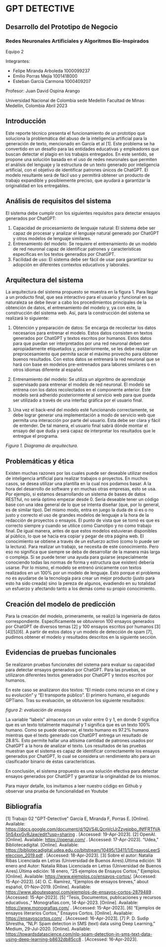 # GPT DETECTIVE
## Desarrollo del Prototipo de Negocio
### Redes Neuronales Artificiales y Algoritmos Bio-Inspirados

Equipo 2

Integrantes:
- Felipe Miranda Arboleda 1000099237
- Emilio Porras Mejía 1001418000
- Esteban García Carmona 1000409207

Profesor:
Juan David Ospina Arango

Universidad Nacional de Colombia sede Medellín
Facultad de Minas
Medellín, Colombia
Abril 2023

## Introducción

Este reporte técnico presenta el funcionamiento de un prototipo que soluciona la problemática del abuso de la inteligencia artificial para la generación de texto, mencionado en García et al [1]. Este problema se ha convertido en un desafío para las entidades educativas y empleadores que buscan detectar el plagio en los trabajos entregados. En este sentido, se propone una solución basada en el uso de redes neuronales que permiten el análisis del lenguaje y la estructura de un texto generado por inteligencia artificial, con el objetivo de identificar patrones únicos de ChatGPT. El modelo resultante será de fácil uso y permitirá obtener un producto de trabajo expandible y posiblemente preciso, que ayudará a garantizar la originalidad en los entregables.

## Análisis de requisitos del sistema

El sistema debe cumplir con los siguientes requisitos para detectar ensayos generados por ChatGPT:

1. Capacidad de procesamiento de lenguaje natural: El sistema debe ser capaz de procesar y analizar el lenguaje natural generado por ChatGPT y otros modelos de lenguaje similares.
2. Entrenamiento del modelo: Se requiere el entrenamiento de un modelo de red neuronal capaz de identificar patrones y características específicas en los textos generados por ChatGPT.
3. Facilidad de uso: El sistema debe ser fácil de usar para garantizar su adopción en diferentes contextos educativos y laborales.

## Arquitectura del sistema

La arquitectura del sistema propuesto se muestra en la figura 1. Para llegar a un producto final, que sea interactivo para el usuario y funcional en su naturaleza se debe llevar a cabo los procedimientos principales de la obtención de datos, el entrenamiento del modelo y, ya con este, la construcción del sistema web. Así, para la construcción del sistema se realizará lo siguiente:

1. Obtención y preparación de datos: Se encarga de recolectar los datos necesarios para entrenar el modelo. Estos datos consisten en textos generados por ChatGPT y textos escritos por humanos. Estos datos para que puedan ser interpretados por una red neuronal deben ser apropiadamente etiquetados y, posteriormente, se les debe realizar un preprocesamiento que permita sacar el máximo provecho para obtener buenos resultados. Con estos datos se entrenará la red neuronal que se hará con base en modelos pre-entrenados para labores similares o en otros idiomas diferente al español.

2. Entrenamiento del modelo: Se utiliza un algoritmo de aprendizaje supervisado para entrenar el modelo de red neuronal. El modelo se entrena con los datos recolectados en el componente anterior. Este modelo será adherido posteriormente al servicio web para que pueda ser utilizado a través de una interfaz gráfica por el usuario final. 


4. Una vez el back-end del modelo esté funcionando correctamente, se debe lograr generar una implementación a modo de servicio web que permita una interacción por parte del usuario. Esta debe ser clara y fácil de entender. De tal manera, el usuario final sabrá dónde montar el ensayo del que duda y será capaz de interpretar los resultados que le entregue el programa. 

_Figura 1. Diagrama de arquitectura._

## Problemáticas y ética

Existen muchas razones por las cuales puede ser deseable utilizar medios de inteligencia artificial para realizar trabajos o proyectos. En muchos casos, se desea utilizar una plantilla en la cual nos podamos basar. A la hora del desarrollo de software y en muchas otras empresas, esto se usa. Por ejemplo, si estamos desarrollando un sistema de bases de datos RESTful, no sería óptimo empezar desde 0. Sería deseable tener un código base con una idea general de lo que se intenta diseñar (que, por lo general, es de similar tipo). Del mismo modo, entra en juego la duda de si es o no justo y correcto el uso de grandes modelos de lenguaje a la hora de la redacción de proyectos o ensayos. El punto de vista que se tomó es que es correcto siempre y cuando se utilice como Cianotipo y no como trabajo final. De igual manera, antes de que estos modelos estuvieran disponibles al público, lo que se hacía era copiar y pegar de otra página web. El conocimiento se obtiene a través de un esfuerzo activo (como lo puede ser la lectura). Para realizar un trabajo, se necesita de este conocimiento. Pero eso no significa que siempre se deba de desarrollar de la manera más larga o compleja. Si se puede tener una ayuda para guiarse (especialmente conociendo todas las normas de forma y estructura que existen) debería usarse. Por lo mismo, el modelo se entrenó únicamente con textos realizados en un 100% por un modelo de lenguaje. Esto porque el problema no es ayudarse de la tecnología para crear un mejor producto (justo para esto ha sido creada) sino la pereza de algunos, evadiendo en su totalidad un esfuerzo y afectando tanto a los demás como su propio conocimiento. 

## Creación del modelo de predicción

Para la creación del modelo, primeramente, se realizó la ingeniería de datos correspondiente. Específicamente se obtuvieron 100 ensayos generados por ChatGPT de diversos temas [2] y 100 ensayos escritos por humanos [3][4][5][6]. A partir de estos datos y un modelo de detección de spam [7], pudimos obtener el modelo y resultados descritos en la siguiente sección.

## Evidencias de pruebas funcionales

Se realizaron pruebas funcionales del sistema para evaluar su capacidad para detectar ensayos generados por ChatGPT. Para las pruebas, se utilizaron diferentes textos generados por ChatGPT y textos escritos por humanos.

En este caso se analizaron dos textos: “El miedo como recurso en el cine y su evolución” y “El transporte público”.  El primero humano, el segundo GPTiano. 
Tras su evaluación, se obtuvieron los siguiente resultados:


_figura 2: evaluación de ensayos_

La variable “labels” almacena con un valor entre 0 y 1, en donde 0 significa que es un texto totalmente maquinal y 1 significa que es un texto 100% humano. Como se puede observar, el texto humano es 97.2% humano mientras que el texto generado con ChatGPT entrega un resultado de 28.8%. Esto permite hallar una altísima cantidad de patrones usados por ChatGPT a la hora de analizar el texto. 
Los resultados de las pruebas muestran que el sistema es capaz de identificar correctamente los ensayos generados por ChatGPT, lo cual se considera un rendimiento alto para un clasificador binario de éstas características.

En conclusión, el sistema propuesto es una solución efectiva para detectar ensayos generados por ChatGPT y garantizar la originalidad de los mismos.

Para mayor detalle, los invitamos a leer nuestro código en Github 
y observar una prueba de funcionalidad en Youtube 

## Bibliografía

[1] Trabajo 02 "GPT-Detective" García E, Miranda F, Porras E. [Online]. Available: https://docs.google.com/document/d/1QVS4LQcnVcIJrZzvejpbo_INfFRTfVA5hS4xxGvRJaw/edit?usp=sharing . [Accessed: 19-Apr-2023]. 
[2] OpenAI. [Online]. Available: https://openai.com/ . [Accessed: 17-Apr-2023]. 
“Udea,” Bibliotecadigital. [Online]. Available: https://bibliotecadigital.udea.edu.co/bitstream/10495/13411/1/EnsayosLeerSeleccion_2019.pdf . [Accessed: 18-Apr-2023]. 
[3] Sobre el autor: Natalia Ribas Licenciada en Letras (Universidad de Buenos Aires).Última edición: 18 enero and Autor: Natalia Ribas Licenciada en Letras (Universidad de Buenos Aires).Última edición: 18 enero, “25 ejemplos de Ensayos Cortos,” Ejemplos. [Online]. Available: https://www.ejemplos.co/ensayos-cortos/.  [Accessed: 15-Apr-2023].
[4] O. C. Ramírez, “Ejemplos de ensayos breves,” about español, 01-Nov-2019. [Online]. Available: https://www.aboutespanol.com/ejemplos-de-ensayos-cortos-2879489 . [Accessed: 15-Apr-2023]. 
[5] “Tesis, Documentos, publicaciones y recursos educativos.,” Monografias.com, 14-Apr-2023. [Online]. Available: https://www.monografias.com/ . [Accessed: 15-Apr-2023].
[6] “Ejemplos de ensayos literarios Cortos,” Ensayos Cortos. [Online]. Available: https://ensayoscortos.com/ . [Accessed: 16-Apr-2023]. 
[7] P. D. Sudip Shrestha, “NLP: Spam detection in SMS (text) data using Deep Learning,” Medium, 29-Jul-2020. [Online]. Available: https://towardsdatascience.com/nlp-spam-detection-in-sms-text-data-using-deep-learning-b8632db85cc8 . [Accessed: 16-Apr-2023]. 